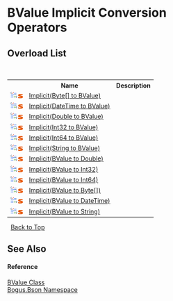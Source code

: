 # BValue&nbsp;Implicit Conversion Operators
 


## Overload List
&nbsp;<table><tr><th></th><th>Name</th><th>Description</th></tr><tr><td>![Public operator](media/puboperator.gif "Public operator")![Static member](media/static.gif "Static member")</td><td><a href="M_Bogus_Bson_BValue_op_Implicit_6">Implicit(Byte[] to BValue)</a></td><td /></tr><tr><td>![Public operator](media/puboperator.gif "Public operator")![Static member](media/static.gif "Static member")</td><td><a href="M_Bogus_Bson_BValue_op_Implicit_7">Implicit(DateTime to BValue)</a></td><td /></tr><tr><td>![Public operator](media/puboperator.gif "Public operator")![Static member](media/static.gif "Static member")</td><td><a href="M_Bogus_Bson_BValue_op_Implicit_8">Implicit(Double to BValue)</a></td><td /></tr><tr><td>![Public operator](media/puboperator.gif "Public operator")![Static member](media/static.gif "Static member")</td><td><a href="M_Bogus_Bson_BValue_op_Implicit_9">Implicit(Int32 to BValue)</a></td><td /></tr><tr><td>![Public operator](media/puboperator.gif "Public operator")![Static member](media/static.gif "Static member")</td><td><a href="M_Bogus_Bson_BValue_op_Implicit_10">Implicit(Int64 to BValue)</a></td><td /></tr><tr><td>![Public operator](media/puboperator.gif "Public operator")![Static member](media/static.gif "Static member")</td><td><a href="M_Bogus_Bson_BValue_op_Implicit_11">Implicit(String to BValue)</a></td><td /></tr><tr><td>![Public operator](media/puboperator.gif "Public operator")![Static member](media/static.gif "Static member")</td><td><a href="M_Bogus_Bson_BValue_op_Implicit">Implicit(BValue to Double)</a></td><td /></tr><tr><td>![Public operator](media/puboperator.gif "Public operator")![Static member](media/static.gif "Static member")</td><td><a href="M_Bogus_Bson_BValue_op_Implicit_1">Implicit(BValue to Int32)</a></td><td /></tr><tr><td>![Public operator](media/puboperator.gif "Public operator")![Static member](media/static.gif "Static member")</td><td><a href="M_Bogus_Bson_BValue_op_Implicit_2">Implicit(BValue to Int64)</a></td><td /></tr><tr><td>![Public operator](media/puboperator.gif "Public operator")![Static member](media/static.gif "Static member")</td><td><a href="M_Bogus_Bson_BValue_op_Implicit_3">Implicit(BValue to Byte[])</a></td><td /></tr><tr><td>![Public operator](media/puboperator.gif "Public operator")![Static member](media/static.gif "Static member")</td><td><a href="M_Bogus_Bson_BValue_op_Implicit_4">Implicit(BValue to DateTime)</a></td><td /></tr><tr><td>![Public operator](media/puboperator.gif "Public operator")![Static member](media/static.gif "Static member")</td><td><a href="M_Bogus_Bson_BValue_op_Implicit_5">Implicit(BValue to String)</a></td><td /></tr></table>&nbsp;
<a href="#bvalue&nbsp;implicit-conversion-operators">Back to Top</a>

## See Also


#### Reference
<a href="T_Bogus_Bson_BValue">BValue Class</a><br /><a href="N_Bogus_Bson">Bogus.Bson Namespace</a><br />